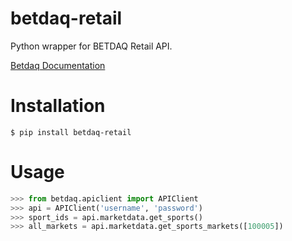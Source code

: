 # betdaq-retail
Python wrapper for BETDAQ Retail API.

[Betdaq Documentation](http://api.betdaq.com/v2.0/Docs/default.aspx)

# Installation

```
$ pip install betdaq-retail
```

# Usage

```python
>>> from betdaq.apiclient import APIClient
>>> api = APIClient('username', 'password')
>>> sport_ids = api.marketdata.get_sports()
>>> all_markets = api.marketdata.get_sports_markets([100005]) 
```
